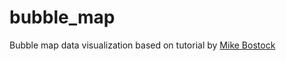 # bubble_map

Bubble map data visualization based on tutorial by <a href="http://bost.ocks.org/mike/bubble-map/">Mike Bostock</a>
